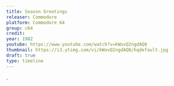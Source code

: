 ```yaml
---
title: Season Greetings
releaser: Commodore
platform: Commodore 64
group: c64
credit:
year: 1982
youtube: https://www.youtube.com/watch?v=kWovQ2ngdAQ8
thumbnail: https://i3.ytimg.com/vi/kWovQ2ngdAQ8/hqdefault.jpg
draft: true
type: timeline
---
```


.
